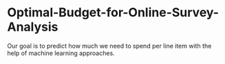 # Optimal-Budget-for-Online-Survey-Analysis
Our goal is to predict how much we need to spend per line item with the help of machine learning approaches. 
